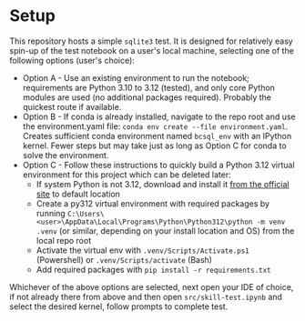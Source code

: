 # Setup
This repository hosts a simple `sqlite3` test. It is designed for relatively easy spin-up of the test notebook on a user's local machine, selecting one of the following options (user's choice):

-  Option A - Use an existing environment to run the notebook; requirements are Python 3.10 to 3.12 (tested), and only core Python modules are used (no additional packages required). Probably the quickest route if available.
-  Option B - If conda is already installed, navigate to the repo root and use the environment.yaml file: `conda env create --file environment.yaml`. Creates sufficient conda environment named `bcsql_env` with an IPython kernel. Fewer steps but may take just as long as Option C for conda to solve the environment. 
-  Option C - Follow these instructions to quickly build a Python 3.12 virtual environment for this project which can be deleted later:
    -  If system Python is not 3.12, download and install it [from the official site](https://www.python.org/downloads/) to default location
    -  Create a py312 virtual environment with required packages by running `C:\Users\<user>\AppData\Local\Programs\Python\Python312\python -m venv .venv` (or similar, depending on your install location and OS) from the local repo root
    -  Activate the virtual env with `.venv/Scripts/Activate.ps1` (Powershell) or `.venv/Scripts/activate` (Bash)
    -  Add required packages with `pip install -r requirements.txt`

Whichever of the above options are selected, next open your IDE of choice, if not already there from above and then open `src/skill-test.ipynb` and select the desired kernel, follow prompts to complete test.